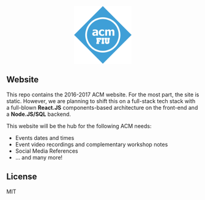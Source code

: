 <p align="center">
  <img align="center" src="assets/img/logo.png" height="150"/>
</p>

## Website

This repo contains the 2016-2017 ACM website. For the most part, the site is static.
However, we are planning to shift this on a full-stack tech stack with a full-blown 
**React.JS** components-based architecture on the front-end and a **Node.JS/SQL** 
backend.

This website will be the hub for the following ACM needs:
* Events dates and times
* Event video recordings and complementary workshop notes
* Social Media References
* ... and many more!

## License
MIT
